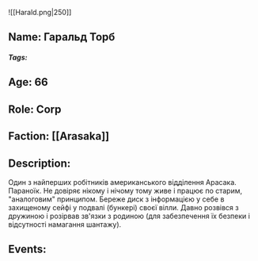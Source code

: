 ![[Harald.png|250]]
## Name: Гаральд Торб
##### Tags: 

## Age: 66
## Role: Corp
## Faction: [[Arasaka]]
## Description: 
Один з найперших робітників американського відділення Арасака. Параноїк. Не довіряє нікому і нічому тому живе і працює по старим, "аналоговим" принципом. Береже диск з інформацією у себе в захищеному сейфі у подвалі (бункері) своєї вілли. Давно розвівся з дружиною і розірвав зв'язки з родиною (для забезпечення їх безпеки і відсутності намагання шантажу).
## Events:

